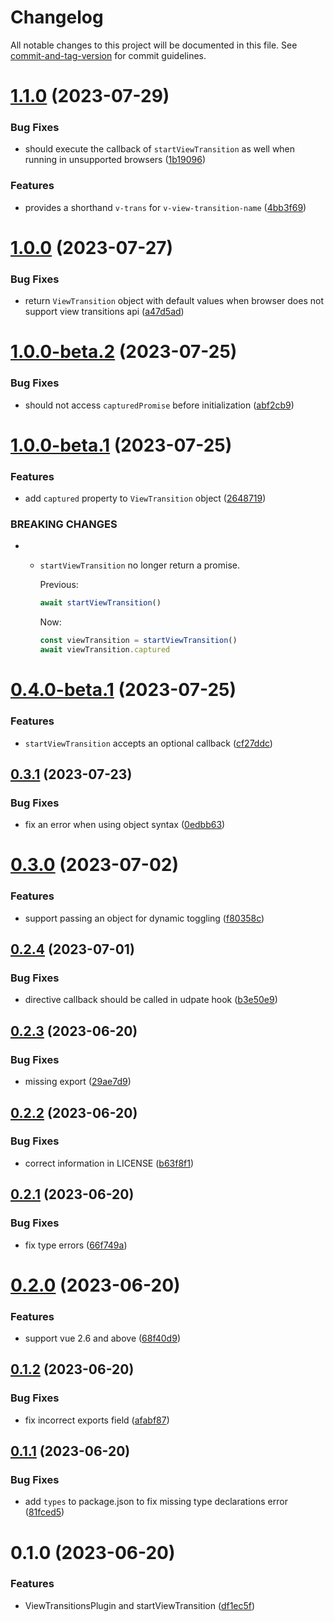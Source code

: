 # Changelog

All notable changes to this project will be documented in this file. See [commit-and-tag-version](https://github.com/absolute-version/commit-and-tag-version) for commit guidelines.

# [1.1.0](https://github.com/Clarkkkk/vue-view-transitions/compare/v1.0.0...v1.1.0) (2023-07-29)


### Bug Fixes

* should execute the callback of `startViewTransition` as well when running in unsupported browsers ([1b19096](https://github.com/Clarkkkk/vue-view-transitions/commit/1b190965becd4c96c8d9d94dbaf0dcef6c305d39))


### Features

* provides a shorthand `v-trans` for `v-view-transition-name` ([4bb3f69](https://github.com/Clarkkkk/vue-view-transitions/commit/4bb3f69e91603e57224ffcdcd3468b6c61383fb6))



# [1.0.0](https://github.com/Clarkkkk/vue-view-transitions/compare/v1.0.0-beta.2...v1.0.0) (2023-07-27)


### Bug Fixes

* return `ViewTransition` object with default values when browser does not support view transitions api ([a47d5ad](https://github.com/Clarkkkk/vue-view-transitions/commit/a47d5adebf1b20c45253fe24845a8bcc7e53a8db))



# [1.0.0-beta.2](https://github.com/Clarkkkk/vue-view-transitions/compare/v1.0.0-beta.1...v1.0.0-beta.2) (2023-07-25)


### Bug Fixes

* should not access `capturedPromise` before initialization ([abf2cb9](https://github.com/Clarkkkk/vue-view-transitions/commit/abf2cb971dc5ed6b00b7542058ad02a566ba38e3))



# [1.0.0-beta.1](https://github.com/Clarkkkk/vue-view-transitions/compare/v0.4.0-beta.1...v1.0.0-beta.1) (2023-07-25)


### Features

* add `captured` property to `ViewTransition` object ([2648719](https://github.com/Clarkkkk/vue-view-transitions/commit/2648719b11c12abcff277567f13bc2c8940c7eb8))


### BREAKING CHANGES

* - `startViewTransition` no longer return a promise.
    
    Previous:
    ```js
    await startViewTransition()
    ```
    Now:
    ```js
    const viewTransition = startViewTransition()
    await viewTransition.captured
    ```



# [0.4.0-beta.1](https://github.com/Clarkkkk/vue-view-transitions/compare/v0.3.1...v0.4.0-beta.1) (2023-07-25)


### Features

* `startViewTransition` accepts an optional callback ([cf27ddc](https://github.com/Clarkkkk/vue-view-transitions/commit/cf27ddcb277ec5e584ab7e0a6ea5f86fe7a1f99a))



## [0.3.1](https://github.com/Clarkkkk/vue-view-transitions/compare/v0.3.0...v0.3.1) (2023-07-23)


### Bug Fixes

* fix an error when using object syntax ([0edbb63](https://github.com/Clarkkkk/vue-view-transitions/commit/0edbb63338a3c957705f7acc201978abf02d8103))



# [0.3.0](https://github.com/Clarkkkk/vue-view-transitions/compare/v0.2.4...v0.3.0) (2023-07-02)


### Features

* support passing an object for dynamic toggling ([f80358c](https://github.com/Clarkkkk/vue-view-transitions/commit/f80358cee4d406645e1951c4dda463265d73a8d6))



## [0.2.4](https://github.com/Clarkkkk/vue-view-transitions/compare/v0.2.3...v0.2.4) (2023-07-01)


### Bug Fixes

* directive callback should be called in udpate hook ([b3e50e9](https://github.com/Clarkkkk/vue-view-transitions/commit/b3e50e95b36cc417a2aea78f6dab8c90a6b2f35f))



## [0.2.3](https://github.com/Clarkkkk/vue-view-transitions/compare/v0.2.2...v0.2.3) (2023-06-20)


### Bug Fixes

* missing export ([29ae7d9](https://github.com/Clarkkkk/vue-view-transitions/commit/29ae7d9a21b46d4a13d165d6b70bd6bdd377937d))



## [0.2.2](https://github.com/Clarkkkk/vue-view-transitions/compare/v0.2.1...v0.2.2) (2023-06-20)


### Bug Fixes

* correct information in LICENSE ([b63f8f1](https://github.com/Clarkkkk/vue-view-transitions/commit/b63f8f1e94e3793e326d0765f61c34519e6f5975))



## [0.2.1](https://github.com/Clarkkkk/vue-view-transitions/compare/v0.2.0...v0.2.1) (2023-06-20)


### Bug Fixes

* fix type errors ([66f749a](https://github.com/Clarkkkk/vue-view-transitions/commit/66f749a5c292e81eb8c4264c7c63c3d4f3e74f28))



# [0.2.0](https://github.com/Clarkkkk/vue-view-transitions/compare/v0.1.2...v0.2.0) (2023-06-20)


### Features

* support vue 2.6 and above ([68f40d9](https://github.com/Clarkkkk/vue-view-transitions/commit/68f40d90e1b70520df1e71ac8b2dd22e7257b122))



## [0.1.2](https://github.com/Clarkkkk/vue-view-transitions/compare/v0.1.1...v0.1.2) (2023-06-20)


### Bug Fixes

* fix incorrect exports field ([afabf87](https://github.com/Clarkkkk/vue-view-transitions/commit/afabf87d9ab97586b4b6c0f03f69363411c9f025))



## [0.1.1](https://github.com/Clarkkkk/vue-view-transitions/compare/v0.1.0...v0.1.1) (2023-06-20)


### Bug Fixes

* add `types` to package.json to fix missing type declarations error ([81fced5](https://github.com/Clarkkkk/vue-view-transitions/commit/81fced5740f544c3a89ca78d60f8a9ffcf1a8fc7))



# 0.1.0 (2023-06-20)


### Features

* ViewTransitionsPlugin and startViewTransition ([df1ec5f](https://github.com/Clarkkkk/vue-view-transitions/commit/df1ec5f9e515897dd9ddb37d663d7e591fda2348))

